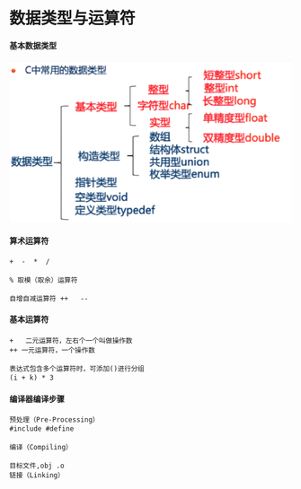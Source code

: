 # 数据类型与运算符

#### 基本数据类型

![](/assets/jibenshujuleixing.png)

#### 算术运算符

```
+  -  *  /

% 取模（取余）运算符

自增自减运算符 ++   -- 
```

#### 基本运算符

```
+   二元运算符，左右个一个叫做操作数
++ 一元运算符，一个操作数

表达式包含多个运算符时，可添加()进行分组
(i + k) * 3
```

#### 编译器编译步骤

```
预处理（Pre-Processing）
#include #define

编译（Compiling）

目标文件,obj .o
链接（Linking）
```



